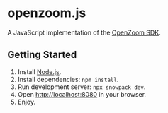 # openzoom.js

A JavaScript implementation of the [OpenZoom SDK][].

## Getting Started

1. Install [Node.js].
2. Install dependencies: `npm install`.
3. Run development server: `npx snowpack dev`.
4. Open <http://localhost:8080> in your browser.
5. Enjoy.

[node.js]: http://nodejs.org/
[openzoom sdk]: https://github.com/openzoom/sdk/
